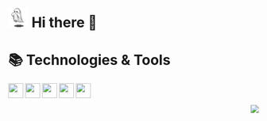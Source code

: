 <h1> <img src='ghost.gif' width='40' height='40'> Hi there 💫</h1>

<h1>📚 Technologies & Tools</h1>

<img src="https://cdn.jsdelivr.net/gh/devicons/devicon/icons/javascript/javascript-original.svg" width="30" height="30" align="center" ></img>
<img src="https://cdn.jsdelivr.net/gh/devicons/devicon/icons/html5/html5-original-wordmark.svg" width="30" height="30" align="center" ></img>
<img src="https://cdn.jsdelivr.net/gh/devicons/devicon/icons/css3/css3-original-wordmark.svg" width="30" height="30" align="center" ></img>
<img src="https://cdn.jsdelivr.net/gh/devicons/devicon/icons/react/react-original-wordmark.svg" width="30" height="30" align="center" ></img>
<img src="https://cdn.jsdelivr.net/gh/devicons/devicon/icons/vscode/vscode-original.svg" width="30" height="30" align="center" ></img>


  
<div align="right"> 
    <a href="https://t.me/Katerina10yo" target="_blank"><img src="https://img.shields.io/badge/-Telegram-125999?style=for-the-badge&logo=telegram&logoColor=white" /></a>
</div>
